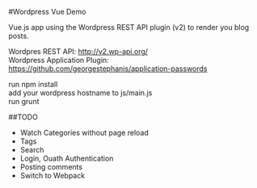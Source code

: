 #Wordpress Vue Demo  

Vue.js app using the Wordpress REST API plugin (v2) to render you blog posts.  

Wordpres REST API: http://v2.wp-api.org/  
Wordpress Application Plugin: https://github.com/georgestephanis/application-passwords   

run npm install    
add your wordpress hostname to js/main.js  
run grunt 

##TODO
* Watch Categories without page reload  
* Tags  
* Search  
* Login, Ouath Authentication  
* Posting comments  
* Switch to Webpack  



